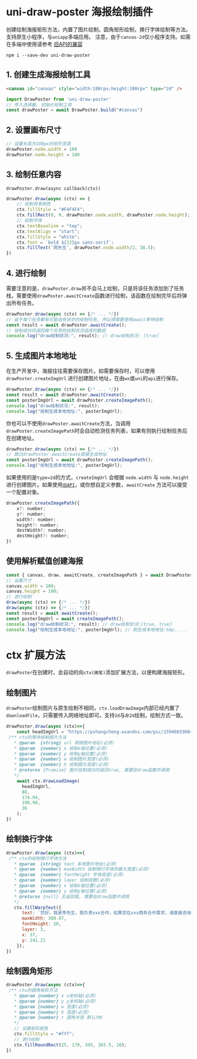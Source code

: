 # uni-draw-poster 海报绘制插件

创建绘制海报矩形方法，内置了图片绘制，圆角矩形绘制，换行字体绘制等方法。支持原生小程序，与`uniapp`多端应用。
注意，由于`canvas-2d`仅小程序支持。如需在多端中使用请参考 [旧API的兼容](https://github.com/TuiMao233/uni-draw-poster/blob/master/docs/old-canvas-api.md)

~~~
npm i --save-dev uni-draw-poster
~~~

## 1. 创建生成海报绘制工具

~~~html
<canvas id="canvas" style="width:100rpx;height:100rpx" type="2d" />
~~~

~~~js
import DrawPoster from 'uni-draw-poster'
// 传入选择器, 初始化绘制工具
const drawPoster = await DrawPoster.build("#canvas")
~~~

## 2. 设置画布尺寸

~~~js
// 设置长高为100px的矩形宽高
drawPoster.node.width = 100
drawPoster.node.height = 100
~~~

## 3. 绘制任意内容

`drawPoster.draw(async callback(ctx))`

~~~js
drawPoster.draw(async (ctx) => {
    // 绘制背景颜色
    ctx.fillStyle = "#F4F4F4";
    ctx.fillRect(0, 0, drawPoster.node.width, drawPoster.node.height);
    // 绘制字体
    ctx.textBaseline = "top";
    ctx.textAlign = "start";
    ctx.fillStyle = "white";
    ctx.font = `bold ${22}px sans-serif`;
    ctx.fillText('周先生', drawPoster.node.width/2, 38.5);
})
~~~

## 4. 进行绘制

需要注意的是，`drawPoster.draw`并不会马上绘制，只是将该任务添加到了任务栈，需要使用`drawPoster.awaitCreate`函数进行绘制，该函数在绘制完毕后将弹出所有任务。

~~~js
drawPoster.draw(async (ctx) => {/* ... */})
// 由于每个任务都有可能会有异步的绘制任务, 所以得需要使用await等待绘制
const result = await drawPoster.awaitCreate();
// 绘制成功将返回每个任务的绘制状况组成的数组
console.log("draw绘制状况:", result); // draw绘制状况: [true]
~~~

[^为什么这么做]: 当全部同步绘制时，将会出现绘制时间保持不一致的情况。这样就会导致一个问题，绘制图层覆盖导致显示未达到预期效果，之所以设计为异步等待，也是为了绘制图层能保持一致顺序。

## 5. 生成图片本地地址

在生产开发中，海报往往需要保存图片。如需要保存时，可以使用`drawPoster.createImgUrl` 进行创建图片地址，在由`wx`或`uni`的`api`进行保存。
~~~js
drawPoster.draw(async (ctx) => {/* ... */})
const result = await drawPoster.awaitCreate();
const posterImgUrl = await drawPoster.createImagePath();
console.log("draw绘制状况:", result);
console.log("绘制生成本地地址:", posterImgUrl);
~~~
你也可以不使用`drawPoster.awaitCreate`方法，当调用`drawPoster.createImagePath`时会自动检测任务列表，如果有则执行绘制任务后在创建地址。

~~~js
drawPoster.draw(async (ctx) => {/* ... */})
// 跳过drawPoster.awaitCreate直接生成地址
const posterImgUrl = await drawPoster.createImagePath();
console.log("绘制生成本地地址:", posterImgUrl);
~~~



如果使用的是`type=2d`的方式，`createImgUrl` 会根据 `node.width` 与 `node.height` 进行创建图片。如果使用[`旧API`](https://github.com/TuiMao233/uni-draw-poster/blob/master/docs/old-canvas-api.md)，或你想自定义参数，`awaitCreate` 方法可以接受一个配置对象。

~~~js
drawPoster.createImagePath({
	x?: number;
	y?: number;
	width?: number;
	height?: number;
	destWidth?: number;
	destHeight?: number;
})
~~~

## 使用解析赋值创建海报

~~~js
const { canvas, draw, awaitCreate, createImagePath } = await DrawPoster.build("#canvas");
// 设置尺寸
canvas.width = 100;
canvas.height = 100;
// 进行绘制
draw(async (ctx) => {/* ... */})
draw(async (ctx) => {/* ... */})
const result = await awaitCreate();
const posterImgUrl = await createImagePath();
console.log("draw绘制状况:", result); // draw绘制状况:[true, true]
console.log("绘制生成本地地址:", posterImgUrl); // 制生成本地地址:tmp.....
~~~

# ctx 扩展方法

`drawPoster`在创建时，会自动的向`ctx(画笔)`添加扩展方法，以便构建海报矩形。

## 绘制图片

`drawPoster`绘制图片与原生绘制不相同，`ctx.loadDrawImage`内部已经内置了`downloadFile`，只需要传入网络地址即可。支持`2d`与`非2d`绘制，绘制方式一致。

~~~js
drawPoster.draw(async (ctx)=>{
    const headImgUrl = "https://pshangcheng.wsandos.com/pic/15946033604872"
 /** ctx的等待绘制图片方法
   * @param  {string} url 网络图片地址(必须)
   * @param  {number} x 绘制x轴位置(必须)
   * @param  {number} y 绘制y轴位置(必须)
   * @param  {number} w 绘制图片宽度(必须)
   * @param  {number} h 绘制图片高度(必须)
   * @returns {Promise} 图片绘制成功时返回true, 需要在draw函数中调用
   */
    await ctx.drawLoadImage(
      headImgUrl,
      88,
      174.94,
      198.98, 
      36
    );
})
~~~
[^注意]:需要添加域名才能绘制成功！

## 绘制换行字体

~~~js
drawPoster.draw(async (ctx)=>{
 /** ctx的绘制换行字体方法
   * @param  {string} text 本地图片地址(必须)
   * @param  {number} maxWidth 绘制换行字体的最大宽度(必须)
   * @param  {number} fontHeight 字体高度(必须)
   * @param  {number} layer 绘制层数(必须)
   * @param  {number} x 绘制x轴位置(必须)
   * @param  {number} y 绘制y轴位置(必须)
   * @returns {null} 无返回值, 需要在draw函数中调用
   */
   ctx.fillWarpText({
      text: `您好，我是李先生，我负责xxx合作，如果您在xxx商务合作需求，请直接咨询我。`,
      maxWidth: 300.97,
      fontHeight: 20,
      layer: 3,
      x: 37,
      y: 241.21
    });
})
~~~

## 绘制圆角矩形

~~~js
drawPoster.draw(async (ctx)=>{
 /** ctx的圆角矩形方法
   * @param {number} x x坐标轴(必须)
   * @param {number} y y坐标轴(必须)
   * @param {number} w 宽度(必须)
   * @param {number} h 高度(必须)
   * @param {number} r 圆角半径 默认为0
   */
   // 设置矩形颜色
   ctx.fillStyle = "#fff";
   // 进行绘制
   ctx.fillRoundRect(15, 179, 345, 365.5, 10);
})
~~~